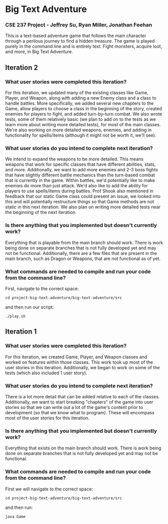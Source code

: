 # Big Text Adventure
### CSE 237 Project - Jeffrey Su, Ryan Miller, Jonathan Feehan

This is a text-based adventure game that follows the main character through a perilous journey to find a hidden treasure. The game is played purely in the command line and is entirely text. Fight monsters, acquire loot, and more, in Big Text Adventure.

## Iteration 2
### What user stories were completed this iteration?
For this iteration, we updated many of the existing classes like Game, Player, and Weapon, along with adding a new Enemy class and a class to handle battles. More specifically, we added several new chapters to the Game, allow players to choose a class in the beginning of the story, created enemies for players to fight, and added turn-by-turn combat. We also wrote tests, some of them relatively basic (we plan to add on to the tests as we learn more about writing more detailed tests), for most of the main classes. We're also working on more detailed weapons, enemies, and adding in functionality for spells/items (although it might not be worth it, we'll see).
### What user stories do you intend to complete next iteration?
We intend to expand the weapons to be more detailed. This means weapons that work for specific classes that have different abilities, stats, and more. Additionally, we want to add more enemies and 2-3 boss fights that have slightly different battle mechanics than the turn-based combat that is currently in the game. Within battles, we'd potentially like to make enemies do more than just attack. We'd also like to add the ability for players to use spells/items during battles. Prof Shook also mentioned in feedback that our static Game class could present an issue, we looked into this and will potentially restructure things so that Game methods are not static in this next iteration. We also plan on writing more detailed tests near the beginning of the next iteration.
### Is there anything that you implemented but doesn't currently work?
Everything that is playable from the main branch should work. There is work being done on separate branches that is not fully developed yet and may not be functional. Additionally, there are a few files that are present in the main branch, such as Dragon or Weapons, that are not functional as of yet.
### What commands are needed to compile and run your code from the command line?
First, navigate to the correct space:
```
cd project-big-text-adventure/big-text-adventure/src
```
and then run our script:
```
./play.sh
```

## Iteration 1
### What user stories were completed this iteration?
For this iteration, we created Game, Player, and Weapon classes and worked on features within those classes. This work took up most of the user stories in this iteration. Additionally, we began to work on some of the tests (which also included 1 user story).
### What user stories do you intend to complete next iteration?
There is a lot more detail that can be added relative to each of the classes. Additionally, we want to start breaking "chapters" of the game into user stories so that we can write out a lot of the game's content prior to development (so that we know what to program). These will encompass most of the user stories for this iteration.
### Is there anything that you implemented but doesn't currently work?
Everything that exists on the main branch should work. There is work being done on separate branches that is not fully developed yet and may not be functional.
### What commands are needed to compile and run your code from the command line?
First we will navigate to the correct space:
```
cd project-big-text-adventure/big-text-adventure/src
```
and then run:
```
java Game
```

